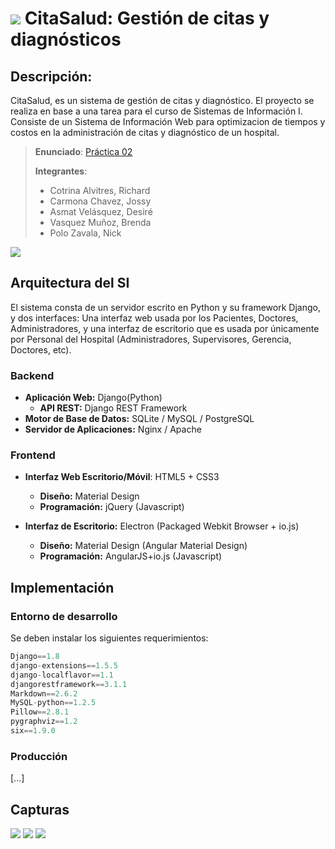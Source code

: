 # ![](https://rawgithub.com/rcotrina94/citasalud/master/docs/images/icon.png) CitaSalud: Gestión de citas y diagnósticos


## Descripción:
CitaSalud, es un sistema de gestión de citas y diagnóstico. El proyecto se realiza en base a una tarea para el curso de Sistemas de Información I.
Consiste de un Sistema de Información Web para optimizacion de tiempos y costos en la administración de citas y diagnóstico de un hospital.

> **Enunciado**: [Práctica 02](./docs/README.md)
>
> **Integrantes**:
> - Cotrina Alvitres, Richard
> - Carmona Chavez, Jossy
> - Asmat Velásquez, Desiré
> - Vasquez Muñoz, Brenda
> - Polo Zavala, Nick

![](https://rawgithub.com/rcotrina94/citasalud/master/docs/images/model.png)

## Arquitectura del SI
El sistema consta de un servidor escrito en Python y su framework Django, y dos interfaces: Una interfaz web usada por los Pacientes, Doctores, Administradores, y una interfaz de escritorio que es usada por únicamente por Personal del Hospital (Administradores, Supervisores, Gerencia, Doctores, etc).

### Backend
- **Aplicación Web:** Django(Python)
	- **API REST:** Django REST Framework
- **Motor de Base de Datos:** SQLite / MySQL / PostgreSQL
- **Servidor de Aplicaciones:** Nginx / Apache

### Frontend
- **Interfaz Web Escritorio/Móvil**: HTML5 + CSS3
	- **Diseño:** Material Design 
	- **Programación:** jQuery (Javascript)
	
- **Interfaz de Escritorio:** Electron (Packaged Webkit Browser + io.js)
	- **Diseño:** Material Design (Angular Material Design) 
	- **Programación:** AngularJS+io.js (Javascript)
		
## Implementación

### Entorno de desarrollo

Se deben instalar los siguientes requerimientos:
```js
Django==1.8
django-extensions==1.5.5
django-localflavor==1.1
djangorestframework==3.1.1
Markdown==2.6.2
MySQL-python==1.2.5
Pillow==2.8.1
pygraphviz==1.2
six==1.9.0
```

### Producción
[...]

## Capturas
![](https://raw.github.com/rcotrina94/citasalud/master/docs/images/001.png)
![](https://raw.github.com/rcotrina94/citasalud/master/docs/images/002.png)
![](https://raw.github.com/rcotrina94/citasalud/master/docs/images/003.png)

